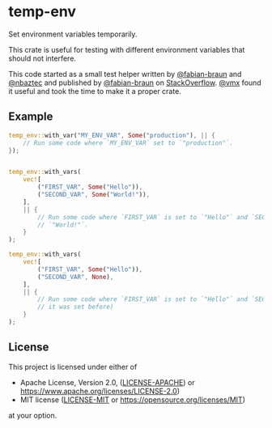 temp-env
========

Set environment variables temporarily.

This crate is useful for testing with different environment variables that should not interfere.

This code started as a small test helper written by [@fabian-braun] and [@nbaztec] and published by [@fabian-braun]
on [StackOverflow]. [@vmx] found it useful and took the time to make it a proper crate.

Example
-------

```rust
temp_env::with_var("MY_ENV_VAR", Some("production"), || {
    // Run some code where `MY_ENV_VAR` set to `"production"`.
});


temp_env::with_vars(
    vec![
        ("FIRST_VAR", Some("Hello")),
        ("SECOND_VAR", Some("World!")),
    ],
    || {
        // Run some code where `FIRST_VAR` is set to `"Hello"` and `SECOND_VAR` is set to
        // `"World!"`.
    }
);

temp_env::with_vars(
    vec![
        ("FIRST_VAR", Some("Hello")),
        ("SECOND_VAR", None),
    ],
    || {
        // Run some code where `FIRST_VAR` is set to `"Hello"` and `SECOND_VAR` is unset (even if
        // it was set before)
    }
);
```


License
-------

This project is licensed under either of

 * Apache License, Version 2.0, ([LICENSE-APACHE]) or https://www.apache.org/licenses/LICENSE-2.0)
 * MIT license ([LICENSE-MIT] or https://opensource.org/licenses/MIT)

at your option.


[StackOverflow]: https://stackoverflow.com/questions/35858323/how-can-i-test-rust-methods-that-depend-on-environment-variables/67433684#67433684
[@fabian-braun]: https://github.com/fabian-braun
[@nbaztec]: https://github.com/nbaztec
[@vmx]: https://github.com/vmx
[LICENSE-APACHE]: LICENSE-APACHE
[LICENSE-MIT]: LICENSE-MIT

